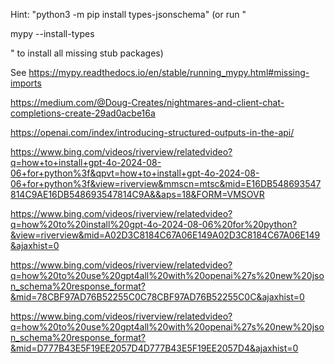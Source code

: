 Hint: "python3 -m pip install types-jsonschema"
(or run "

mypy --install-types

" to install all missing stub packages)


See https://mypy.readthedocs.io/en/stable/running_mypy.html#missing-imports


https://medium.com/@Doug-Creates/nightmares-and-client-chat-completions-create-29ad0acbe16a

https://openai.com/index/introducing-structured-outputs-in-the-api/

https://www.bing.com/videos/riverview/relatedvideo?q=how+to+install+gpt-4o-2024-08-06+for+python%3f&qpvt=how+to+install+gpt-4o-2024-08-06+for+python%3f&view=riverview&mmscn=mtsc&mid=E16DB548693547814C9AE16DB548693547814C9A&&aps=18&FORM=VMSOVR

https://www.bing.com/videos/riverview/relatedvideo?q=how%20to%20install%20gpt-4o-2024-08-06%20for%20python?&view=riverview&mid=A02D3C8184C67A06E149A02D3C8184C67A06E149&ajaxhist=0

https://www.bing.com/videos/riverview/relatedvideo?q=how%20to%20use%20gpt4all%20with%20openai%27s%20new%20json_schema%20response_format?&mid=78CBF97AD76B52255C0C78CBF97AD76B52255C0C&ajaxhist=0

https://www.bing.com/videos/riverview/relatedvideo?q=how%20to%20use%20gpt4all%20with%20openai%27s%20new%20json_schema%20response_format?&mid=D777B43E5F19EE2057D4D777B43E5F19EE2057D4&ajaxhist=0